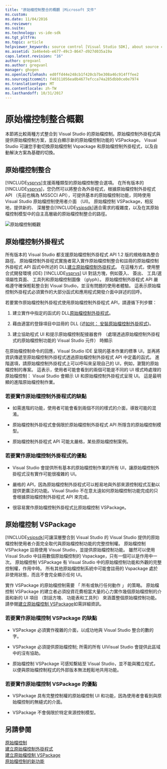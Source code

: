```yaml
---
title: "原始檔控制整合的概觀 |Microsoft 文件"
ms.custom: 
ms.date: 11/04/2016
ms.reviewer: 
ms.suite: 
ms.technology: vs-ide-sdk
ms.tgt_pltfrm: 
ms.topic: article
helpviewer_keywords: source control [Visual Studio SDK], about source control
ms.assetid: 3a46e4eb-e677-49c3-8647-d927d035a19a
caps.latest.revision: "16"
author: gregvanl
ms.author: gregvanl
manager: ghogen
ms.openlocfilehash: ed0ffd44e248cb1f420cb7be308a46c914fffee2
ms.sourcegitcommit: f40311056ea0b4677efcca74a285dbb0ce0e7974
ms.translationtype: MT
ms.contentlocale: zh-TW
ms.lasthandoff: 10/31/2017
---
```

# <a name="source-control-integration-overview"></a>原始檔控制整合概觀
本節將比較兩種方式整合到 Visual Studio 的原始檔控制。原始檔控制外掛程式與提供原始檔控制方案，並反白顯示新的原始檔控制功能的 VSPackage。 Visual Studio 可讓您手動切換原始檔控制 Vspackage 和原始檔控制外掛程式，以及自動解決方案為基礎的切換。  
  
## <a name="source-control-integration"></a>原始檔控制整合  
 [!INCLUDE[vsprvs](../../code-quality/includes/vsprvs_md.md)]支援兩種類型的原始檔控制整合選項。 在所有版本的[!INCLUDE[vsprvs](../../code-quality/includes/vsprvs_md.md)]，您仍然可以將整合為外掛程式，根據原始檔控制外掛程式 API （先前也稱為 MSSCCI API），可提供基本的原始檔控制功能，同時使用 Visual Studio 原始檔控制使用者介面 （UI)。 原始檔控制 VSPackage，相反地，提供新的、 深層整合[!INCLUDE[vsipsdk](../../extensibility/includes/vsipsdk_md.md)]適合需求的複雜度，以及在其原始檔控制模型中的自主高層級的原始檔控制整合的路徑。  
  
 ![原始檔控制概觀](../../extensibility/internals/media/sourcectnrloverview.gif "SourceCtnrlOverview")  
  
## <a name="source-control-plug-in"></a>原始檔控制外掛程式  
 所有版本的 Visual Studio 都支援原始檔控制外掛程式 API 1.2 版的規格做為整合路徑。 原始檔控制外掛程式實施者寫入實作原始檔控制整合和註冊的原始檔控制外掛程式 API 函式中所述的 DLL[建立原始檔控制外掛程式](../../extensibility/internals/creating-a-source-control-plug-in.md)。 在這種方式，使用整合式開發環境 (IDE) [!INCLUDE[vsprvs](../../code-quality/includes/vsprvs_md.md)] UI 對話方塊，例如簽入、 簽出、 工具/選項屬性頁面、 工具列和原始檔控制圖像 （glyph）。 原始檔控制外掛程式 API 嚴格遵守確保輕鬆整合到 Visual Studio，並沒有問題的使用者體驗。 這表示原始檔控制外掛程式必須實作的大部分函式和應用程式開發介面中詳述的回呼。  
  
 若要實作原始檔控制外掛程式使用原始檔控制外掛程式 API，請遵循下列步驟：  
  
1.  建立實作中指定的函式的 DLL[原始檔控制外掛程式](../../extensibility/source-control-plug-ins.md)。  
  
2.  藉由適當的登錄項目中註冊的 DLL (述[如何： 安裝原始檔控制外掛程式](../../extensibility/internals/how-to-install-a-source-control-plug-in.md))。  
  
3.  建立協助程式 UI 和提示原始檔控制配接器套件 （處理透過原始檔控制外掛程式的原始檔控制功能的 Visual Studio 元件） 時顯示  
  
 在原始檔控制命令的回應，Visual Studio IDE 呈現的基本作業的標準 UI，並再將資訊傳遞至原始檔控制外掛程式透過原始檔控制外掛程式 API 中定義的函式。 進階選項，請原始檔控制外掛程式上可以呼叫來呈現自己的 UI，例如，瀏覽的原始檔控制的專案。 這表示，使用者可能會看到的兩個可能是不同的 UI 樣式時處理的原始檔控制： Visual Studio 會顯示 UI 和原始檔控制外掛程式呈現 UI。 這是最明顯的進階原始檔控制作業。  
  
### <a name="drawbacks-to-implementing-a-source-control-plug-in"></a>若要實作原始檔控制外掛程式的缺點  
  
-   如需進階的功能，使用者可能會看到兩個不同的樣式的介面，導致可能的混淆。  
  
-   原始檔控制外掛程式會侷限於原始檔控制外掛程式 API 所隱含的原始檔控制模型。  
  
-   原始檔控制外掛程式 API 可能太嚴格，某些原始檔控制案例。  
  
### <a name="advantages-to-implementing-a-source-control-plug-in"></a>若要實作原始檔控制外掛程式的優點  
  
-   Visual Studio 會提供所有基本的原始檔控制作業的所有 UI，讓原始檔控制外掛程式沒有實作可能很複雜的 UI。  
  
-   嚴格的 API，因為原始檔控制外掛程式可以輕易地與外部來源控制程式互動以提供更廣泛的功能。Visual Studio 不在意太遠如何原始檔控制功能完成的只會根據原始檔控制外掛程式 API 來完成。  
  
-   很容易實作原始檔控制外掛程式比原始檔控制 VSPackage。  
  
## <a name="source-control-vspackage"></a>原始檔控制 VSPackage  
 [!INCLUDE[vsipsdk](../../extensibility/includes/vsipsdk_md.md)]可讓深層整合到 Visual Studio 的 Visual Studio 提供的原始檔控制使用者介面完全取代與原始檔控制功能的完整控制權。 原始檔控制 VSPackage 註冊使用 Visual Studio，並提供原始檔控制功能。 雖然可以使用 Visual Studio 中註冊數個原始檔控制的 Vspackage，只有一個可以是作用中一次。 原始檔控制 VSPackage 有 Visual Studio 中的原始檔控制功能和外觀的完整控制權，作用中時。 所有其他原始檔控制系統中可能會註冊的 Vspackage 處於非使用狀態，而且不會完全顯示任何 UI。  
  
 實作 VSPackage 的原始檔控制需要 「 所有或執行任何動作 」 的策略。 原始檔控制 VSPackage 的建立者必須投資花費相當大量的心力實作幾個原始檔控制的介面和新的 UI 項目 （對話方塊、 功能表和工具列） 來涵蓋整個原始檔控制功能。 請參閱[建立原始檔控制 VSPackage](../../extensibility/internals/creating-a-source-control-vspackage.md)如需詳細資訊。  
  
### <a name="drawbacks-to-implementing-a-source-control-vspackage"></a>若要實作原始檔控制 VSPackage 的缺點  
  
-   VSPackage 必須實作複雜的介面，以成功地與 Visual Studio 整合的數的字。  
  
-   VSPackage 必須提供原始檔控制; 所需的所有 UIVisual Studio 會提供此區域中的沒有協助。  
  
-   原始檔控制 VSPackage 可感知繫結至 Visual Studio，並不能與獨立程式，以便與原始檔控制程式的外部版本無法輕鬆地共用功能。  
  
### <a name="advantages-to-implementing-a-source-control-vspackage"></a>若要實作原始檔控制 VSPackage 的優點  
  
-   VSPackage 具有完整控制權的原始檔控制 UI 和功能，因為使用者會看到與原始檔控制的無縫式的介面。  
  
-   VSPackage 不會侷限於特定來源控制模型。  
  
## <a name="see-also"></a>另請參閱  
 [原始檔控制](../../extensibility/internals/source-control.md)   
 [建立原始檔控制外掛程式](../../extensibility/internals/creating-a-source-control-plug-in.md)   
 [建立原始檔控制 VSPackage](../../extensibility/internals/creating-a-source-control-vspackage.md)   
 [原始檔控制的新功能](../../extensibility/internals/what-s-new-in-source-control.md)
